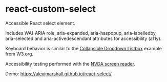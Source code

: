 # react-custom-select
Accessible React select element.

Includes WAI-ARIA role, aria-expanded, aria-haspopup, aria-labelledby, aria-selected and aria-activedescendant attributes for accessibility (a11y).

Keyboard behavior is similar to the [Collapsible Dropdown Listbox](https://www.w3.org/TR/wai-aria-practices-1.1/examples/listbox/listbox-collapsible.html) example from W3.org.

Accessibility testing performed with the [NVDA screen reader](https://www.nvaccess.org/download/).

Demo: https://alexjmarshall.github.io/react-select/

